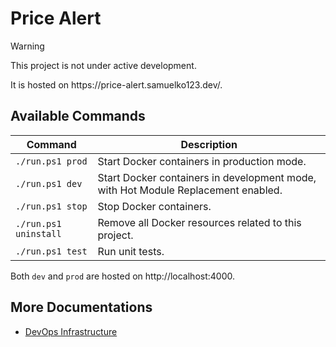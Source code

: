 <h1>Price Alert</h1>

> [!WARNING]  
> This project is not under active development.

<p>It is hosted on https://price-alert.samuelko123.dev/.</p>

<h2>Available Commands</h2>

| Command               | Description                                                                             |
| ----------------------| --------------------------------------------------------------------------------------- |
| `./run.ps1 prod`      | Start Docker containers in production mode.                                             |
| `./run.ps1 dev`       | Start Docker containers in development mode, with Hot Module Replacement enabled.       |
| `./run.ps1 stop`      | Stop Docker containers.                                                                 |
| `./run.ps1 uninstall` | Remove all Docker resources related to this project.                                    |
| `./run.ps1 test`      | Run unit tests.                                                                         |

Both `dev` and `prod` are hosted on http://localhost:4000.

<h2>More Documentations</h2>
<ul>
  <li>
    <a href="./infra/README.md">DevOps Infrastructure</a>
  </li>
<ul>
